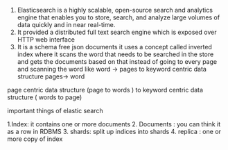 


1. Elasticsearch is a highly scalable, open-source search and analytics engine that enables you to store, search, and analyze large volumes of data quickly and in near real-time.
2. It provided a distributed full text search engine which is exposed over HTTP web interface
3. It is a schema free json documents
it uses a concept called inverted index where it scans the word that needs to be searched in the store and gets the documents based on that instead of going to every page and scanning the word
like word -> pages to keyword centric data structure pages-> word

page centric data structure (page to words ) to keyword centric data structure ( words to page)

   important things of elastic search

1.Index: it contains one or more documents 
2. Documents : you can think it as a row in RDBMS
3. shards: split up indices into shards
4. replica : one or more copy of index 
   

